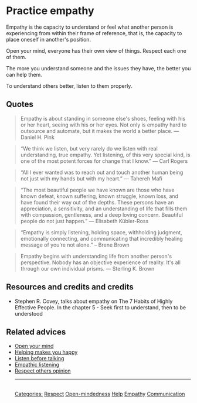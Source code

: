 # Practice empathy

Empathy is the capacity to understand or feel what another person is experiencing from within their frame of reference, that is, the capacity to place oneself in another's position.

Open your mind, everyone has their own view of things. Respect each one of them.

The more you understand someone and the issues they have, the better you can help them.

To understand others better, listen to them properly.

## Quotes

> Empathy is about standing in someone else's shoes, feeling with his or her heart, seeing with his or her eyes. Not only is empathy hard to outsource and automate, but it makes the world a better place. ― Daniel H. Pink

> “We think we listen, but very rarely do we listen with real understanding, true empathy. Yet listening, of this very special kind, is one of the most potent forces for change that I know.” ―  Carl Rogers

> “All I ever wanted was to reach out and touch another human being not just with my hands but with my heart.” ― Tahereh Mafi

> “The most beautiful people we have known are those who have known defeat, known suffering, known struggle, known loss, and have found their way out of the depths. These persons have an appreciation, a sensitivity, and an understanding of life that fills them with compassion, gentleness, and a deep loving concern. Beautiful people do not just happen.” ― Elisabeth Kübler-Ross

> “Empathy is simply listening, holding space, withholding judgment, emotionally connecting, and communicating that incredibly healing message of you’re not alone.” – Brene Brown

> Empathy begins with understanding life from another person's perspective. Nobody has an objective experience of reality. It's all through our own individual prisms. ― Sterling K. Brown

## Resources and credits and credits

- Stephen R. Covey, talks about empathy on The 7 Habits of Highly Effective People. In the chapter 5 - Seek first to understand, then to be understood

## Related advices

- [Open your mind](../Open%20your%20mind/index.md)
- [Helping makes you happy](../Helping%20makes%20you%20happy/index.md) 
- [Listen before talking](../Listen%20before%20talking/index.md)
- [Empathic listening](../Empathic%20listening/index.md)
- [Respect others opinion](../Respect%20others%20opinion/index.md)<hr/><br/>[Categories:](../Categories/index.md) [Respect](../Categories/Respect.md) [Open-mindedness](../Categories/Open-mindedness.md) [Help](../Categories/Help.md) [Empathy](../Categories/Empathy.md) [Communication](../Categories/Communication.md)